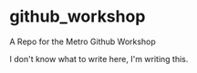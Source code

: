 # github_workshop
A Repo for the Metro Github Workshop

I don't know what to write here, I'm writing this.
